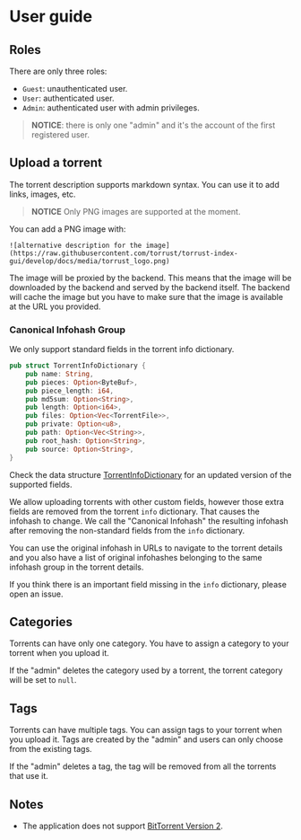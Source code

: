 # User guide

## Roles

There are only three roles:

- `Guest`: unauthenticated user.
- `User`: authenticated user.
- `Admin`: authenticated user with admin privileges.

> **NOTICE**: there is only one "admin" and it's the account of the first registered user.

## Upload a torrent

The torrent description supports markdown syntax. You can use it to add links, images, etc.

> **NOTICE** Only PNG images are supported at the moment.

You can add a PNG image with:

```text
![alternative description for the image](https://raw.githubusercontent.com/torrust/torrust-index-gui/develop/docs/media/torrust_logo.png)
```

The image will be proxied by the backend. This means that the image will be downloaded by the backend and served by the backend itself. The backend will cache the image but you have to make sure that the image is available at the URL you provided.

### Canonical Infohash Group

We only support standard fields in the torrent info dictionary.

```rust
pub struct TorrentInfoDictionary {
    pub name: String,
    pub pieces: Option<ByteBuf>,
    pub piece_length: i64,
    pub md5sum: Option<String>,
    pub length: Option<i64>,
    pub files: Option<Vec<TorrentFile>>,
    pub private: Option<u8>,
    pub path: Option<Vec<String>>,
    pub root_hash: Option<String>,
    pub source: Option<String>,
}
```

Check the data structure [TorrentInfoDictionary](https://github.com/torrust/torrust-index/blob/develop/src/models/torrent_file.rs) for an updated version of the supported fields.

We allow uploading torrents with other custom fields, however those extra fields are removed from the torrent `info` dictionary. That causes the infohash to change. We call the "Canonical Infohash" the resulting infohash after removing the non-standard fields from the `info` dictionary.

You can use the original infohash in URLs to navigate to the torrent details and you also have a list of original infohashes belonging to the same infohash group in the torrent details.

If you think there is an important field missing in the `info` dictionary, please open an issue.

## Categories

Torrents can have only one category. You have to assign a category to your torrent when you upload it.

If the "admin" deletes the category used by a torrent, the torrent category will be set to `null`.

## Tags

Torrents can have multiple tags. You can assign tags to your torrent when you upload it. Tags are created by the "admin" and users can only choose from the existing tags.

If the "admin" deletes a tag, the tag will be removed from all the torrents that use it.

## Notes

- The application does not support [BitTorrent Version 2][BEP_52].

[BEP_52]: https://www.bittorrent.org/beps/bep_0052.html
